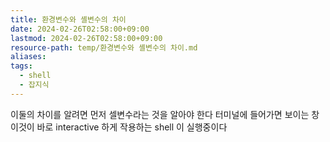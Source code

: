 ```yaml
---
title: 환경변수와 셸변수의 차이
date: 2024-02-26T02:58:00+09:00
lastmod: 2024-02-26T02:58:00+09:00
resource-path: temp/환경변수와 셸변수의 차이.md
aliases: 
tags:
  - shell
  - 잡지식
---
```

이둘의 차이를 알려면 먼저 셀변수라는 것을 알아야 한다
터미널에 들어가면 보이는 창 이것이 바로 interactive 하게 작용하는 shell 이 실행중이다